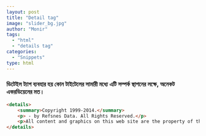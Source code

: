 ```yaml
---
layout: post
title: "Detail tag"
image: "slider_bg.jpg"
author: "Monir"
tags:
  - "html"
  - "details tag"
categories:
  - "Snippets"
type: html  
---
```



### ডিটেইল ট্যাগ ব্যবহার হয় কোন টাইটেলের সামারী মধ্যে এটি সম্পর্ক স্থাপনের লক্ষে, অনেকট একরডিয়েনের মত।

```html
<details>
	<summary>Copyright 1999-2014.</summary>
	<p> - by Refsnes Data. All Rights Reserved.</p>
	<p>All content and graphics on this web site are the property of the company Refsnes Data.</p>
</details>
```
